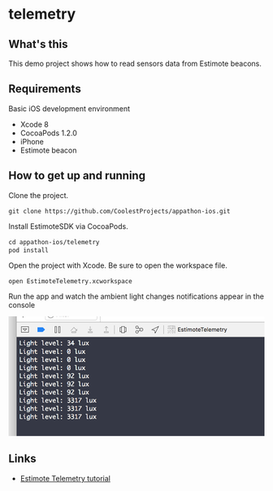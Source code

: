 # telemetry

## What's this

This demo project shows how to read sensors data from Estimote beacons.

## Requirements

Basic iOS development environment

- Xcode 8
- CocoaPods 1.2.0
- iPhone
- Estimote beacon

## How to get up and running

Clone the project.

```
git clone https://github.com/CoolestProjects/appathon-ios.git
```

Install EstimoteSDK via CocoaPods.

```
cd appathon-ios/telemetry
pod install
```

Open the project with Xcode. Be sure to open the workspace file.

```
open EstimoteTelemetry.xcworkspace
```

Run the app and watch the ambient light changes notifications appear in the console

![telemetry](./telemetry-console.png)

## Links

- [Estimote Telemetry tutorial](http://developer.estimote.com/sensors/estimote-telemetry/)

